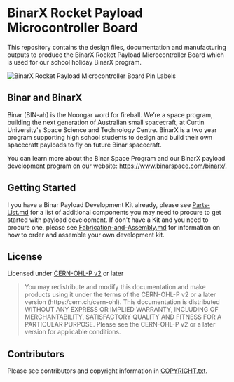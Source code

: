 # BinarX Rocket Payload Microcontroller Board
This repository contains the design files, documentation and manufacturing outputs to produce the BinarX Rocket Payload Microcontroller Board which is used for our school holiday BinarX program.

![BinarX Rocket Payload Microcontroller Board Pin Labels](https://github.com/BinarX-Curtin/BinarX-Rocket-Payload-Microcontroller-Board/assets/12658669/378e8908-8288-4a7e-9fb6-aaef0f5ba0a2)

## Binar and BinarX
Binar (BIN-ah) is the Noongar word for fireball. We’re a space program, building the next generation of Australian small spacecraft, at Curtin University's Space Science and Technology Centre. BinarX is a two year program supporting high school students to design and build their own spacecraft payloads to fly on future Binar spacecraft.

You can learn more about the Binar Space Program and our BinarX payload development program on our website: https://www.binarspace.com/binarx/.

## Getting Started
I you have a Binar Payload Development Kit already, please see [Parts-List.md](Parts-List.md) for a list of additional components you may need to procure to get started with payload development. If don't have a Kit and you need to procure one, please see [Fabrication-and-Assembly.md](Fabrication-and-Assembly.md) for information on how to order and assemble your own development kit.

## License
Licensed under [CERN-OHL-P v2](LICENSE.txt) or later

> You may redistribute and modify this documentation and make products using it
> under the terms of the CERN-OHL-P v2 or a later version (https:/cern.ch/cern-ohl).
> This documentation is distributed WITHOUT ANY EXPRESS OR IMPLIED WARRANTY, INCLUDING
> OF MERCHANTABILITY, SATISFACTORY QUALITY AND FITNESS FOR A PARTICULAR PURPOSE.
> Please see the CERN-OHL-P v2 or a later version for applicable conditions.

## Contributors
Please see contributors and copyright information in [COPYRIGHT.txt](COPYRIGHT.txt).
